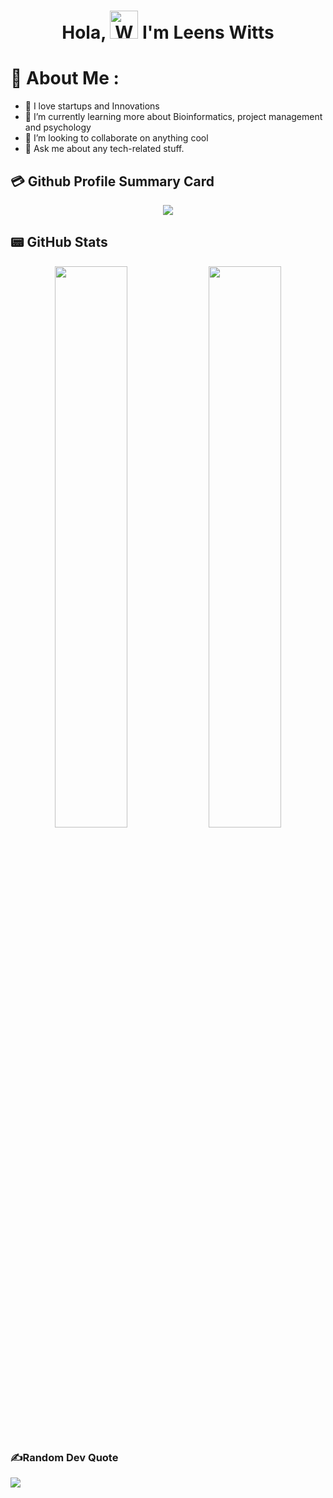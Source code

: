 <h1 align="center"> Hola, <img src="https://raw.githubusercontent.com/nixin72/nixin72/master/wave.gif" 
         alt="Waving hand animated gif"
         height="45"
         width="45" /> I'm Leens Witts</h1>

# 💫 About Me :
- 💞️  I love startups and Innovations
- 🌱 I’m currently learning more about Bioinformatics, project management and psychology 
- 🔭 I’m looking to collaborate on anything cool
- 💬 Ask me about any tech-related stuff.
  
## 💳 Github Profile Summary Card
<p align="center">
  <img src="https://github-profile-summary-cards.vercel.app/api/cards/profile-details?username=leenswitts&theme=vue"/>
</p>

  ## 📟 GitHub Stats
<p align="center">
	<img width="48%" src="https://github-readme-stats.vercel.app/api?username=leenswitts&show_icons=true&theme=vue" />
	<img width="48%" src="https://github-readme-streak-stats.herokuapp.com/?user=leenswitts&theme=vue" />
</p>

### ✍️Random Dev Quote
![](https://quotes-github-readme.vercel.app/api?type=horizontal&theme=vue)


<!---
leenswitts/leenswitts is a ✨ special ✨ repository because its `README.md` (this file) appears on your GitHub profile.
You can click the Preview link to take a look at your changes.
--->
